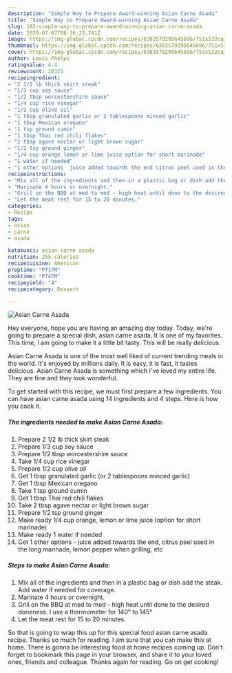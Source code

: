 ```yaml
---
description: "Simple Way to Prepare Award-winning Asian Carne Asada"
title: "Simple Way to Prepare Award-winning Asian Carne Asada"
slug: 182-simple-way-to-prepare-award-winning-asian-carne-asada
date: 2020-07-07T08:16:23.741Z
image: https://img-global.cpcdn.com/recipes/6383579295645696/751x532cq70/asian-carne-asada-recipe-main-photo.jpg
thumbnail: https://img-global.cpcdn.com/recipes/6383579295645696/751x532cq70/asian-carne-asada-recipe-main-photo.jpg
cover: https://img-global.cpcdn.com/recipes/6383579295645696/751x532cq70/asian-carne-asada-recipe-main-photo.jpg
author: Lewis Phelps
ratingvalue: 4.4
reviewcount: 28321
recipeingredient:
- "2 1/2 lb thick skirt steak"
- "1/3 cup soy sauce"
- "1/2 tbsp worcestershire sauce"
- "1/4 cup rice vinegar"
- "1/2 cup olive oil"
- "1 tbsp granulated garlic or 2 tablespoons minced garlic"
- "1 tbsp Mexican oregano"
- "1 tsp ground cumin"
- "1 tbsp Thai red chili flakes"
- "2 tbsp agave nectar or light brown sugar"
- "1/2 tsp ground ginger"
- "1/4 cup orange lemon or lime juice option for short marinade"
- "1 water if needed"
- "1 other options  juice added towards the end citrus peel used in the long marinade lemon pepper when grilling etc"
recipeinstructions:
- "Mix all of the ingredients and then in a plastic bag or dish add the steak. Add water if needed for coverage."
- "Marinate 4 hours or overnight."
- "Grill on the BBQ at med to med - high heat until done to the desired doneness. I use a thermometer for 140° to 145°"
- "Let the meat rest for 15 to 20 minutes."
categories:
- Recipe
tags:
- asian
- carne
- asada

katakunci: asian carne asada 
nutrition: 255 calories
recipecuisine: American
preptime: "PT17M"
cooktime: "PT47M"
recipeyield: "4"
recipecategory: Dessert

---
```



![Asian Carne Asada](https://img-global.cpcdn.com/recipes/6383579295645696/751x532cq70/asian-carne-asada-recipe-main-photo.jpg)

Hey everyone, hope you are having an amazing day today. Today, we're going to prepare a special dish, asian carne asada. It is one of my favorites. This time, I am going to make it a little bit tasty. This will be really delicious.



Asian Carne Asada is one of the most well liked of current trending meals in the world. It's enjoyed by millions daily. It is easy, it is fast, it tastes delicious. Asian Carne Asada is something which I've loved my entire life. They are fine and they look wonderful.


To get started with this recipe, we must first prepare a few ingredients. You can have asian carne asada using 14 ingredients and 4 steps. Here is how you cook it.

<!--inarticleads1-->

##### The ingredients needed to make Asian Carne Asada:

1. Prepare 2 1/2 lb thick skirt steak
1. Prepare 1/3 cup soy sauce
1. Prepare 1/2 tbsp worcestershire sauce
1. Take 1/4 cup rice vinegar
1. Prepare 1/2 cup olive oil
1. Get 1 tbsp granulated garlic (or 2 tablespoons minced garlic)
1. Get 1 tbsp Mexican oregano
1. Take 1 tsp ground cumin
1. Get 1 tbsp Thai red chili flakes
1. Take 2 tbsp agave nectar or light brown sugar
1. Prepare 1/2 tsp ground ginger
1. Make ready 1/4 cup orange, lemon or lime juice (option for short marinade)
1. Make ready 1 water if needed
1. Get 1 other options - juice added towards the end, citrus peel used in the long marinade, lemon pepper when grilling, etc




<!--inarticleads2-->

##### Steps to make Asian Carne Asada:

1. Mix all of the ingredients and then in a plastic bag or dish add the steak. Add water if needed for coverage.
1. Marinate 4 hours or overnight.
1. Grill on the BBQ at med to med - high heat until done to the desired doneness. I use a thermometer for 140° to 145°
1. Let the meat rest for 15 to 20 minutes.




So that is going to wrap this up for this special food asian carne asada recipe. Thanks so much for reading. I am sure that you can make this at home. There is gonna be interesting food at home recipes coming up. Don't forget to bookmark this page in your browser, and share it to your loved ones, friends and colleague. Thanks again for reading. Go on get cooking!
